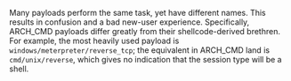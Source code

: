 Many payloads perform the same task, yet have different names. This results in confusion and a bad new-user experience. Specifically, ARCH_CMD payloads differ greatly from their shellcode-derived brethren. For example, the most heavily used payload is `windows/meterpreter/reverse_tcp`; the equivalent in ARCH_CMD land is `cmd/unix/reverse`, which gives no indication that the session type will be a shell.